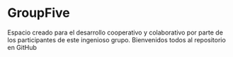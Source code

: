 # GroupFive
Espacio creado para el desarrollo cooperativo y colaborativo por parte de los participantes de este ingenioso grupo. Bienvenidos todos al repositorio en GitHub
